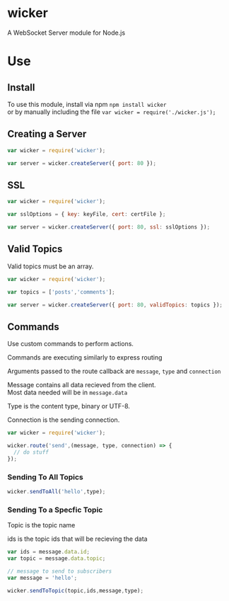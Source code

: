 # wicker
A WebSocket Server module for Node.js

# Use

## Install

To use this module, install via npm ```npm install wicker```  
or by manually including the file ```var wicker = require('./wicker.js');```


## Creating a Server

```js
var wicker = require('wicker');

var server = wicker.createServer({ port: 80 });
```

## SSL

```js
var wicker = require('wicker');

var sslOptions = { key: keyFile, cert: certFile };

var server = wicker.createServer({ port: 80, ssl: sslOptions });
```

## Valid Topics

Valid topics must be an array.

```js
var wicker = require('wicker');

var topics = ['posts','comments'];

var server = wicker.createServer({ port: 80, validTopics: topics });
```

## Commands

Use custom commands to perform actions.

Commands are executing similarly to express routing  

Arguments passed to the route callback are ```message```, ```type``` and ```connection```

Message contains all data recieved from the client.  
Most data needed will be in ```message.data```

Type is the content type, binary or UTF-8.  

Connection is the sending connection.

```js
var wicker = require('wicker');

wicker.route('send',(message, type, connection) => {
  // do stuff
});
```

### Sending To All Topics

```js
wicker.sendToAll('hello',type);
```

### Sending To a Specfic Topic

Topic is the topic name  

ids is the topic ids that will be recieving the data

```js
var ids = message.data.id;
var topic = message.data.topic;

// message to send to subscribers
var message = 'hello';

wicker.sendToTopic(topic,ids,message,type);
```
